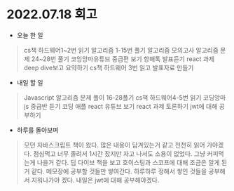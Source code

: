# 2022.07.18 회고
- 오늘 한 일
> cs책 하드웨어1~2번 읽기
> 알고리즘 1-15번 풀기 
> 알고리즘 모의고사
> 알고리즘 문제 24~28번 풀기
> 코잉앙마유튜브 중급편 보기
> 항해톡 발표듣기
> react 과제 deep dive보고 요약하기
> cs책 하드웨어 3번 읽고 발표자료 만들기

- 내일 할 일
> Javascript 알고리즘 문제 풀이 16-28풀기
> cs책 하드웨어4-5번 읽기
> 코딩앙마  js 중급반 듣기
> 코딩 애플 react 유튜브 보기
> react 과제 토론하기
> jwt에 대해 공부하기

- 하루를 돌아보며
> 모던 자바스크립트 책이 왔다. 많은 내용이 담겨있는거 같고 천천히 읽어 가야겠다.
> 점심먹고 너무 졸려서 1시간 잤지만 자고 나서도 소용이 없었다. 그냥 커피먹는게 나을거 같다.
> 딥 다이브 책을 보고 호이스팅과 스코프에 대해 조금은 알게 된거 같다.
> 메모장에 공부할 것들만 쌓여간다. 하루하루 정해서 쌓인 것들을 공부해서 지워나가야 겠다. 내일은 jwt에 대해 공부해야겠다.